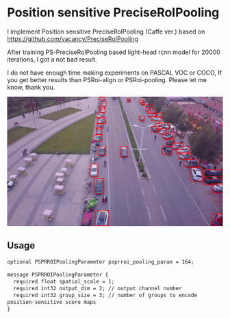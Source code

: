 # Position sensitive PreciseRoIPooling
I implement Position sensitive PreciseRoIPooling (Caffe ver.) based on https://github.com/vacancy/PreciseRoIPooling
 
After training PS-PreciseRoIPooling based light-head rcnn model for 20000 iterations, I got a not bad result.

I do not have enough time making experiments on PASCAL VOC or COCO, If you get better results than PSRoi-align or PSRoi-pooling. Please let me know, thank you.

![sample](https://github.com/RuiminChen/PS-PreciseRoIPooling/blob/master/1.png)

## Usage

```
optional PSPRROIPoolingParameter psprroi_pooling_param = 164;
```
```
message PSPRROIPoolingParameter {
  required float spatial_scale = 1; 
  required int32 output_dim = 2; // output channel number
  required int32 group_size = 3; // number of groups to encode position-sensitive score maps
}
```
